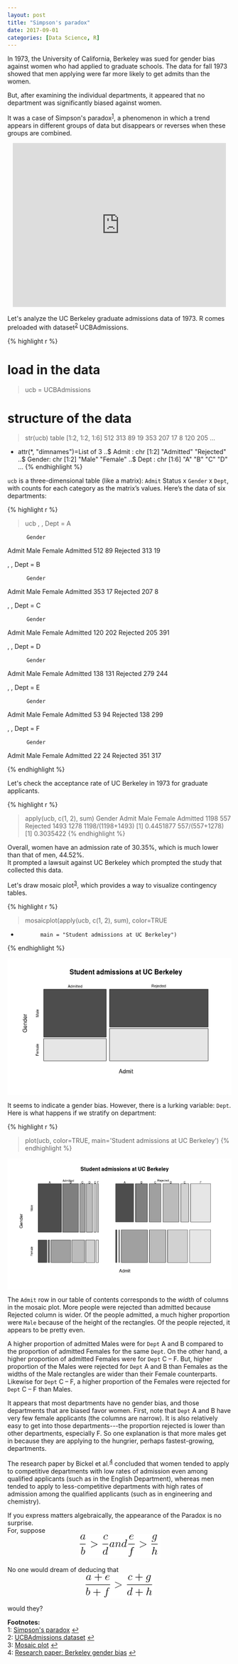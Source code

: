```yaml
---
layout: post
title: "Simpson's paradox"
date: 2017-09-01
categories: [Data Science, R]
---
```


In 1973, the University of California, Berkeley was sued for gender bias against women who had applied to graduate schools. The data for fall 1973 showed that men applying were far more likely to get admits than the women.

But, after examining the individual departments, it appeared that no department was significantly biased against women.

It was a case of Simpson's paradox<sup id="a1">[1](#myfootnote1)</sup>, a phenomenon in which a trend appears in different groups of data but disappears or reverses when these groups are combined.

<div style="text-align: center">
<iframe src="https://giphy.com/embed/xT5LMv7ScakR9zwvSw" width="480" height="368" frameBorder="0" class="giphy-embed" allowFullScreen></iframe>
</div>

Let's analyze the UC Berkeley graduate admissions data of 1973.
R comes preloaded with dataset<sup id="a2">[2](#myfootnote2)</sup> UCBAdmissions.

{% highlight r %}
# load in the data
> ucb = UCBAdmissions
# structure of the data
> str(ucb)
 table [1:2, 1:2, 1:6] 512 313 89 19 353 207 17 8 120 205 ...
 - attr(*, "dimnames")=List of 3
  ..$ Admit : chr [1:2] "Admitted" "Rejected"
  ..$ Gender: chr [1:2] "Male" "Female"
  ..$ Dept  : chr [1:6] "A" "B" "C" "D" ...
{% endhighlight %}

`ucb` is a three-dimensional table (like a matrix): `Admit` Status x `Gender` x `Dept`, with counts for each category as the matrix’s values. Here’s the data of six departments:

{% highlight r %}
> ucb
, , Dept = A

          Gender
Admit      Male Female
  Admitted  512     89
  Rejected  313     19

, , Dept = B

          Gender
Admit      Male Female
  Admitted  353     17
  Rejected  207      8

, , Dept = C

          Gender
Admit      Male Female
  Admitted  120    202
  Rejected  205    391

, , Dept = D

          Gender
Admit      Male Female
  Admitted  138    131
  Rejected  279    244

, , Dept = E

          Gender
Admit      Male Female
  Admitted   53     94
  Rejected  138    299

, , Dept = F

          Gender
Admit      Male Female
  Admitted   22     24
  Rejected  351    317

{% endhighlight %}

Let's check the acceptance rate of UC Berkeley in 1973 for graduate applicants.

{% highlight r %}
> apply(ucb, c(1, 2), sum)
          Gender
Admit      Male Female
  Admitted 1198    557
  Rejected 1493   1278
> 1198/(1198+1493)
[1] 0.4451877
> 557/(557+1278)
[1] 0.3035422
{% endhighlight %}

Overall, women have an admission rate of 30.35%, which is much lower than that of men, 44.52%.  
It prompted a lawsuit against UC Berkeley which prompted the study that collected this data.

Let's draw mosaic plot<sup id="a3">[3](#myfootnote3)</sup>, which provides a way to visualize contingency tables.

{% highlight r %}
> mosaicplot(apply(ucb, c(1, 2), sum), color=TRUE
+            main = "Student admissions at UC Berkeley")
{% endhighlight %}

<img src="/img/Rplot_ucb_mosaic_overall.png" style="display: block; margin: auto; width: auto; max-width: 100%;">  

It seems to indicate a gender bias.
However, there is a lurking variable: `Dept`. Here is what happens if we stratify on department: 

{% highlight r %}
> plot(ucb, color=TRUE, main='Student admissions at UC Berkeley')
{% endhighlight %}

<img src="/img/Rplot_ucb_mosaic_analysis.png" style="display: block; margin: auto; width: auto; max-width: 100%;">  

The `Admit` row in our table of contents corresponds to the *width* of columns in the mosaic plot. More people were rejected than admitted because Rejected column is wider. Of the people admitted, a much higher proportion were `Male` because of the height of the rectangles. Of the people rejected, it appears to be pretty even.

A higher proportion of admitted Males were for `Dept` A and B compared to the proportion of admitted Females for the same `Dept`. On the other hand, a higher proportion of admitted Females were for `Dept` C – F. But, higher proportion of the Males were rejected for `Dept` A and B than Females as the widths of the Male rectangles are wider than their Female counterparts. Likewise for `Dept` C – F, a higher proportion of the Females were rejected for `Dept` C – F than Males.

It appears that most departments have no gender bias, and those departments that are biased favor women. First, note that `Dept` A and B have very few female applicants (the columns are narrow). It is also relatively easy to get into those departments---the proportion rejected is lower than other departments, especially F. So one explanation is that more males get in because they are applying to the hungrier, perhaps fastest-growing, departments.

The research paper by Bickel et al.<sup id="a4">[4](#myfootnote4)</sup> concluded that women tended to apply to competitive departments with low rates of admission even among qualified applicants (such as in the English Department), whereas men tended to apply to less-competitive departments with high rates of admission among the qualified applicants (such as in engineering and chemistry).

If you express matters algebraically, the appearance of the Paradox is no surprise.  
For, suppose
<img src="/img/eqn6592.png" style="display: block; margin: auto; width: auto; max-width: 100%;">  
No one would dream of deducing that  
<img src="/img/eqn6594.png" style="display: block; margin: auto; width: auto; max-width: 100%;">  

would they?

**Footnotes:**  
<a name="myfootnote1"></a>1: [Simpson's paradox](https://en.wikipedia.org/wiki/Simpson's_paradox) [↩](#a1)  
<a name="myfootnote2"></a>2: [UCBAdmissions dataset](https://stat.ethz.ch/R-manual/R-devel/library/datasets/html/UCBAdmissions.html) [↩](#a2)  
<a name="myfootnote3"></a>3: [Mosaic plot](https://en.wikipedia.org/wiki/Mosaic_plot) [↩](#a3)  
<a name="myfootnote4"></a>4: [Research paper: Berkeley gender bias](http://homepage.stat.uiowa.edu/~mbognar/1030/Bickel-Berkeley.pdf) [↩](#a4)  


